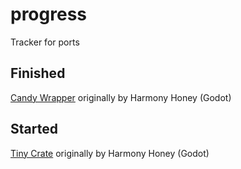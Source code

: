 # progress
Tracker for ports

## Finished
[Candy Wrapper](https://github.com/davids-vita-ports/CandyWrapper_vita) originally by Harmony Honey (Godot)

## Started
[Tiny Crate](https://github.com/davids-vita-ports/tiny_crate_vita) originally by Harmony Honey (Godot)
